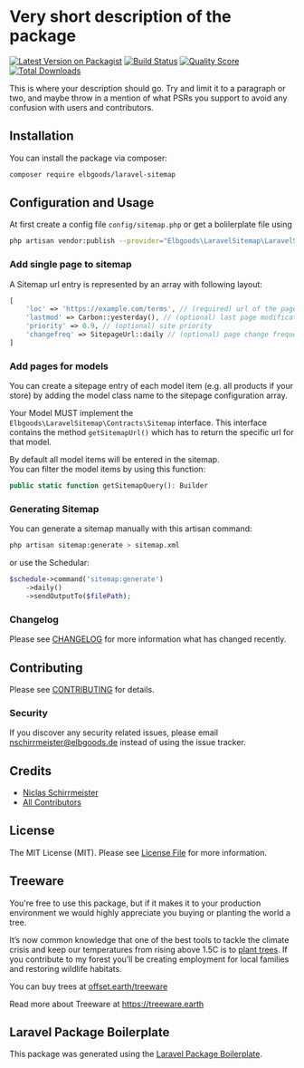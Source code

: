 # Very short description of the package

[![Latest Version on Packagist](https://img.shields.io/packagist/v/elbgoods/laravel-sitemap.svg?style=flat-square)](https://packagist.org/packages/elbgoods/laravel-sitemap)
[![Build Status](https://img.shields.io/travis/elbgoods/laravel-sitemap/master.svg?style=flat-square)](https://travis-ci.org/elbgoods/laravel-sitemap)
[![Quality Score](https://img.shields.io/scrutinizer/g/elbgoods/laravel-sitemap.svg?style=flat-square)](https://scrutinizer-ci.com/g/elbgoods/laravel-sitemap)
[![Total Downloads](https://img.shields.io/packagist/dt/elbgoods/laravel-sitemap.svg?style=flat-square)](https://packagist.org/packages/elbgoods/laravel-sitemap)

This is where your description should go. Try and limit it to a paragraph or two, and maybe throw in a mention of what PSRs you support to avoid any confusion with users and contributors.

## Installation

You can install the package via composer:

```bash
composer require elbgoods/laravel-sitemap
```

## Configuration and Usage

At first create a config file `config/sitemap.php` or get a bolilerplate file using
```bash
php artisan vendor:publish --provider="Elbgoods\LaravelSitemap\LaravelSitemapServiceProvider" --tag=config
```

### Add single page to sitemap

A Sitemap url entry is represented by an array with following layout:
```php
[
    'loc' => 'https://example.com/terms', // (required) url of the page,
    'lastmod' => Carbon::yesterday(), // (optional) last page modification
    'priority' => 0.9, // (optional) site priority
    'changefreq' => SitepageUrl::daily // (optional) page change frequency
]
```

### Add pages for models

You can create a sitepage entry of each model item (e.g. all products if your store) by adding the model class name to the sitepage configuration array.

Your Model MUST implement the `Elbgoods\LaravelSitemap\Contracts\Sitemap` interface.
This interface contains the method `getSitemapUrl()` which has to return the specific url for that model.

By default all model items will be entered in the sitemap.  
You can filter the model items by using this function:
```php
public static function getSitemapQuery(): Builder
```

### Generating Sitemap
You can generate a sitemap manually with this artisan command:
```bash
php artisan sitemap:generate > sitemap.xml
```

or use the Schedular:
```php
$schedule->command('sitemap:generate')
    ->daily()
    ->sendOutputTo($filePath);
```

### Changelog

Please see [CHANGELOG](CHANGELOG.md) for more information what has changed recently.

## Contributing

Please see [CONTRIBUTING](CONTRIBUTING.md) for details.

### Security

If you discover any security related issues, please email nschirrmeister@elbgoods.de instead of using the issue tracker.

## Credits

- [Niclas Schirrmeister](https://github.com/elbgoods)
- [All Contributors](../../contributors)

## License

The MIT License (MIT). Please see [License File](LICENSE.md) for more information.

## Treeware

You're free to use this package, but if it makes it to your production environment we would highly appreciate you buying or planting the world a tree.

It’s now common knowledge that one of the best tools to tackle the climate crisis and keep our temperatures from rising above 1.5C is to [plant trees](https://www.bbc.co.uk/news/science-environment-48870920). If you contribute to my forest you’ll be creating employment for local families and restoring wildlife habitats.

You can buy trees at [offset.earth/treeware](https://plant.treeware.earth/elbgoods/laravel-trashmail-rule)

Read more about Treeware at https://treeware.earth

## Laravel Package Boilerplate

This package was generated using the [Laravel Package Boilerplate](https://laravelpackageboilerplate.com).
